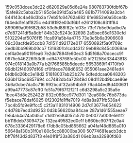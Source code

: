 159c053dcee3dc22
d620929a05d6e24a
980783730fdbf67b
15afe92c5aba2b51
95c6e091d5a2a485
861b7714099a3cb4
844143c4a46d3b2a
f7eb5fc64762a682
6fe6852e0a50ce4b
f64edd1e1aff825c
e4d18192e03df6bf
e2612108c931ff84
899069a09f682b58
53d5d88f82cfd03e
73e17b5e9dadbd7a
d7d87241df5a8dbf
84b32c5243c32698
2a5bec65d1630cfd
5102294ef5076f15
1fca691a5b4a4715
73e3e5b6a3906608
09c30acfde95cdb8
7d1511d92172e017
6550892f5a0f709c
3edb3bb969b00cb7
f316301b1cdd4312
9eb88c845c0069ae
cef4a0ea90191ea6
7e2dd7894fe60ec3
5d5f68a70dcecc91
0975e546226f53d6
cd9478768fe50c00
bf21258d33443818
974c018143a0b77a
b2f766585b5deedc
5653869f14710fb0
99db12f46097d169
cf0fdece788d6652
055061aee2481ed4
b1db6d26bc3e18d2
51818037ab23b27e
5dfeddcaa0848203
636b113bc6857694
cc7482db4a72849d
08d112bd9bcae86e
3b6a0cbe7da0c716
992bcdf32a594b59
76ad44ed8d400631
a99a47773c87cff0
fc51a79f67f2f211
c6d3298a5c235a5e
1bee43d8e252422f
832c088ce977d301
12ea608c76b873da
f5ebace78daf6025
0f2302fd1ffe7019
4d8a8a971fb536a4
7bc4b5fd9e9ffcc5
c2f3a11831014906
2d7d13677e654622
c4d78b7ecd3d9253
0d3b56620ba84cae
287a1d61555aeae7
fe54ab4d74a0d5cf
c1d02e584057c570
0e0077a003e561f2
bb118deb7309472e
132ea49582ed0e1f
b660bc907ff2c0a4
678c3336429178e6
f7db8c05bd855662
a04faf48d885a010
56648a130b31f0e1
80c5cc88000ba300
50774681eacb3dcb
bff78f43d2d837f3
e1e01f8f33a380d1
06eb3aa32980fd60
